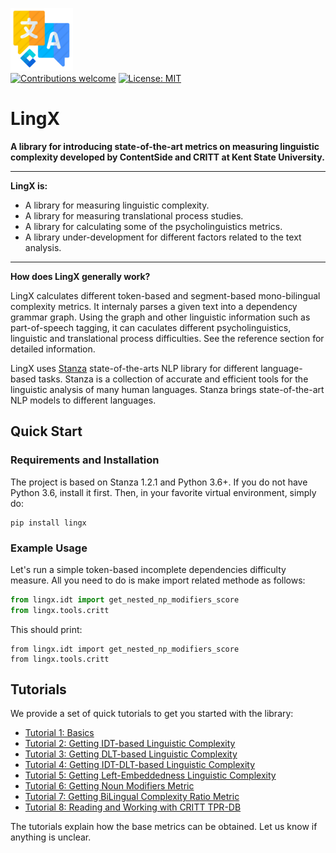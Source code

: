 ![alt text](resources/ContentSide.png)  
[![Contributions welcome](https://img.shields.io/badge/contributions-welcome-brightgreen.svg)](CONTRIBUTING.md)
[![License: MIT](https://img.shields.io/badge/License-MIT-brightgreen.svg)](https://opensource.org/licenses/MIT)
# LingX

**A library for introducing state-of-the-art metrics on measuring linguistic complexity developed by ContentSide and CRITT at Kent State University.**

---

**LingX is:**  

- A library for measuring linguistic complexity.  
- A library for measuring translational process studies.  
- A library for calculating some of the psycholinguistics metrics.  
- A library under-development for different factors related to the text analysis.  

---

**How does LingX generally work?**

LingX calculates different token-based and segment-based mono-bilingual complexity metrics. It internaly parses a given text into a dependency grammar graph. Using the graph and other linguistic information such as part-of-speech tagging, it can caculates different psycholinguistics, linguistic and translational process difficulties. See the reference section for detailed information. 

LingX uses [Stanza](https://stanfordnlp.github.io/stanza/) state-of-the-arts NLP library for different language-based tasks. Stanza is a collection of accurate and efficient tools for the linguistic analysis of many human languages. Stanza brings state-of-the-art NLP models to different languages.

## Quick Start

### Requirements and Installation

The project is based on Stanza 1.2.1 and Python 3.6+. If you do not have Python 3.6, install it first. Then, in your favorite virtual environment, simply do:

```
pip install lingx
```

### Example Usage

Let's run a simple token-based incomplete dependencies difficulty measure. All you need to do is make import related methode as follows:

```python
from lingx.idt import get_nested_np_modifiers_score
from lingx.tools.critt 
```

This should print:

```console
from lingx.idt import get_nested_np_modifiers_score
from lingx.tools.critt 
```

## Tutorials

We provide a set of quick tutorials to get you started with the library:

* [Tutorial 1: Basics](/resources/docs/TUTORIAL_1_BASICS.md)
* [Tutorial 2: Getting IDT-based Linguistic Complexity](/resources/docs/TUTORIAL_2_TAGGING.md)
* [Tutorial 3: Getting DLT-based Linguistic Complexity](/resources/docs/TUTORIAL_3_WORD_EMBEDDING.md)
* [Tutorial 4: Getting IDT-DLT-based Linguistic Complexity](/resources/docs/TUTORIAL_4_ELMO_BERT_FLAIR_EMBEDDING.md)
* [Tutorial 5: Getting Left-Embeddedness Linguistic Complexity](/resources/docs/TUTORIAL_5_DOCUMENT_EMBEDDINGS.md)
* [Tutorial 6: Getting Noun Modifiers Metric](/resources/docs/TUTORIAL_6_CORPUS.md)
* [Tutorial 7: Getting BiLingual Complexity Ratio Metric](/resources/docs/TUTORIAL_7_TRAINING_A_MODEL.md)
* [Tutorial 8: Reading and Working with CRITT TPR-DB ](/resources/docs/TUTORIAL_1_BASICS.md)

The tutorials explain how the base metrics can be obtained. Let us know if anything is unclear.